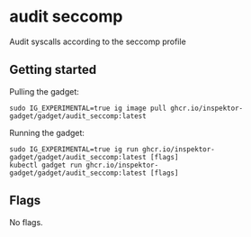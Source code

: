 # audit seccomp

Audit syscalls according to the seccomp profile

## Getting started
Pulling the gadget:
```
sudo IG_EXPERIMENTAL=true ig image pull ghcr.io/inspektor-gadget/gadget/audit_seccomp:latest
```
Running the gadget:
```
sudo IG_EXPERIMENTAL=true ig run ghcr.io/inspektor-gadget/gadget/audit_seccomp:latest [flags]
kubectl gadget run ghcr.io/inspektor-gadget/gadget/audit_seccomp:latest [flags]
```

## Flags
No flags.
